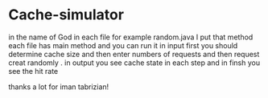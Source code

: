 # Cache-simulator
in the name of God
in each file for example random.java I put that method
each file has main method and you can run it 
in input first you should determine cache size and then enter numbers of requests and then request creat randomly .
in output you see cache state in each step and in finsh you see the hit rate

thanks a lot for iman tabrizian! 
